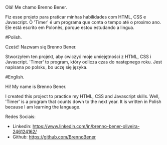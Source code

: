 Olá! Me chamo Brenno Bener.

Fiz esse projeto para praticar minhas habilidades com HTML, CSS e Javascript.
O 'Timer' é um programa que conta o tempo até o proximo ano.
Ele está escrito em Polonês, porque estou estudando a lingua.


#Polish.

 Cześć! Nazwam się Brenno Bener.

 Stworzyłem ten projekt, aby ćwiczyć moje umiejętności z HTML, CSS i Javascript.
'Timer' to program, który odlicza czas do następnego roku.
Jest napisana po polsku, bo uczę się języka.


#English.

Hi! My name is Brenno Bener.

 I created this project to practice my HTML, CSS and Javascript skills.
Well, 'Timer' is a program that counts down to the next year.
It is written in Polish because I am learning the language.


Redes Sociais:
 - Linkedin: https://www.linkedin.com/in/brenno-bener-oliveira-246124162/
 - Github: https://github.com/BrennoBener